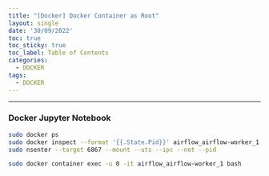 ```yaml
---
title: "[Docker] Docker Container as Root"
layout: single
date: '30/09/2022'
toc: true
toc_sticky: true
toc_label: Table of Contents
categories:
  - DOCKER
tags:
  - DOCKER
---
```


---
### Docker Jupyter Notebook

```bash
sudo docker ps
sudo docker inspect --format '{{.State.Pid}}' airflow_airflow-worker_1
sudo nsenter --target 6867 --mount --uts --ipc --net --pid

sudo docker container exec -u 0 -it airflow_airflow-worker_1 bash
```
